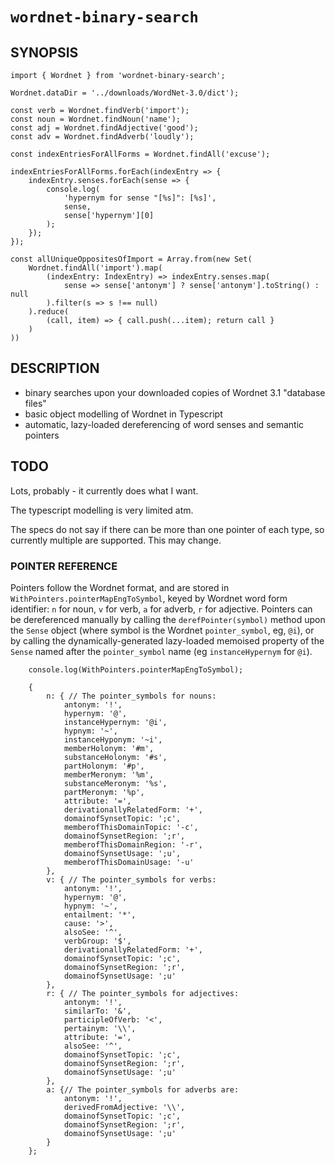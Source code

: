 # `wordnet-binary-search`

## SYNOPSIS

    import { Wordnet } from 'wordnet-binary-search';

    Wordnet.dataDir = '../downloads/WordNet-3.0/dict');

    const verb = Wordnet.findVerb('import');
    const noun = Wordnet.findNoun('name');
    const adj = Wordnet.findAdjective('good');
    const adv = Wordnet.findAdverb('loudly');

    const indexEntriesForAllForms = Wordnet.findAll('excuse');

    indexEntriesForAllForms.forEach(indexEntry => {
        indexEntry.senses.forEach(sense => {
            console.log(
                'hypernym for sense "[%s]": [%s]',
                sense,
                sense['hypernym'][0]
            );
        });
    });

    const allUniqueOppositesOfImport = Array.from(new Set(
        Wordnet.findAll('import').map(
            (indexEntry: IndexEntry) => indexEntry.senses.map(
                sense => sense['antonym'] ? sense['antonym'].toString() : null
            ).filter(s => s !== null)
        ).reduce(
            (call, item) => { call.push(...item); return call }
        )
    ))

## DESCRIPTION

- binary searches upon your downloaded copies of Wordnet 3.1 "database files"
- basic object modelling of Wordnet in Typescript
- automatic, lazy-loaded dereferencing of word senses and semantic pointers

## TODO

Lots, probably - it currently does what I want.

The typescript modelling is very limited atm.

The specs do not say if there can be more than one pointer of each type,
so currently multiple are supported. This may change.

### POINTER REFERENCE

Pointers follow the Wordnet format, and are stored in `WithPointers.pointerMapEngToSymbol`, keyed by Wordnet word form identifier: `n` for noun, `v` for verb, `a` for adverb, `r` for adjective. Pointers can be dereferenced manually by calling the `derefPointer(symbol)` method upon the `Sense` object (where symbol is the Wordnet `pointer_symbol`, eg, `@i`), or by calling the dynamically-generated lazy-loaded memoised property of the `Sense` named after the `pointer_symbol` name (eg `instanceHypernym` for `@i`).

```ecma
    console.log(WithPointers.pointerMapEngToSymbol);

    {
        n: { // The pointer_symbols for nouns:
            antonym: '!',
            hypernym: '@',
            instanceHypernym: '@i',
            hypnym: '~',
            instanceHyponym: '~i',
            memberHolonym: '#m',
            substanceHolonym: '#s',
            partHolonym: '#p',
            memberMeronym: '%m',
            substanceMeronym: '%s',
            partMeronym: '%p',
            attribute: '=',
            derivationallyRelatedForm: '+',
            domainofSynsetTopic: ';c',
            memberofThisDomainTopic: '-c',
            domainofSynsetRegion: ';r',
            memberofThisDomainRegion: '-r',
            domainofSynsetUsage: ';u',
            memberofThisDomainUsage: '-u'
        },
        v: { // The pointer_symbols for verbs:
            antonym: '!',
            hypernym: '@',
            hypnym: '~',
            entailment: '*',
            cause: '>',
            alsoSee: '^',
            verbGroup: '$',
            derivationallyRelatedForm: '+',
            domainofSynsetTopic: ';c',
            domainofSynsetRegion: ';r',
            domainofSynsetUsage: ';u'
        },
        r: { // The pointer_symbols for adjectives:
            antonym: '!',
            similarTo: '&',
            participleOfVerb: '<',
            pertainym: '\\',
            attribute: '=',
            alsoSee: '^',
            domainofSynsetTopic: ';c',
            domainofSynsetRegion: ';r',
            domainofSynsetUsage: ';u'
        },
        a: {// The pointer_symbols for adverbs are:
            antonym: '!',
            derivedFromAdjective: '\\',
            domainofSynsetTopic: ';c',
            domainofSynsetRegion: ';r',
            domainofSynsetUsage: ';u'
        }
    };
```
